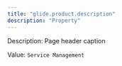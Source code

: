 ```yaml
---
title: "glide.product.description"
description: "Property"
---
```


Description: Page header caption

Value: `Service Management`